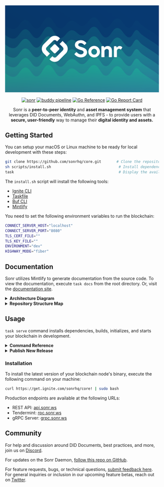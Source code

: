 

<div style="text-align: center;">

[![Sonr Logo Banner](.github/images/banner.png)](https://snr.la/h)

[![sonr](https://snapcraft.io/sonr/badge.svg)](https://snapcraft.io/sonr)
[![buddy pipeline](https://app.buddy.works/sonr/sonr/pipelines/pipeline/428589/badge.svg?token=79d953e83c8db20019b1af51215b13e9eb2fc52ce5c20cbc881a46ae4437bd4c "buddy pipeline")](https://app.buddy.works/sonr/sonr/pipelines/pipeline/428589)
[![Go Reference](https://pkg.go.dev/badge/github.com/sonrhq/core.svg)](https://pkg.go.dev/github.com/sonrhq/core)
[![Go Report Card](https://goreportcard.com/badge/github.com/sonrhq/core)](https://goreportcard.com/report/github.com/sonrhq/core)

</div>

<p align="center"> Sonr is a <strong>peer-to-peer identity</strong> and <strong>asset management system</strong> that leverages <italic>DID Documents, WebAuthn, and IPFS</italic> - to provide users with a <strong>secure, user-friendly</strong> way to manage their <strong>digital identity and assets.</strong>
    <br>
</p>


## Getting Started

You can setup your macOS or Linux machine to be ready for local development with these steps:

```sh
git clone https://github.com/sonrhq/core.git       # Clone the repository
sh scripts/install.sh                               # Install dependencies
task                                                # Display the available commands
```

The `install.sh` script will install the following tools:

- [Ignite CLI](https://github.com/ignite/cli)
- [Taskfile](https://taskfile.dev)
- [Buf CLI](https://docs.buf.build/introduction)
- [Mintlify](https://mintlify.com/docs/development)

You need to set the following environment variables to run the blockchain:

```sh
CONNECT_SERVER_HOST="localhost"
CONNECT_SERVER_PORT="8080"
TLS_CERT_FILE=""
TLS_KEY_FILE=""
ENVIRONMENT="dev"
HIGHWAY_MODE="fiber"
```

## Documentation

Sonr utilizes Mintlify to generate documentation from the source code. To view the documentation, execute `task docs` from the root directory. Or, visit the [documentation site](https://snr.la/docs).

<details>
<summary><strong>Architecture Diagram</strong></summary>

![Architecture](./docs/static/images/diagrams/architecture-light.svg)

</details>

<details>
<summary><strong>Repository Structure Map</strong></summary>

![Repository structure](./docs/static/images/diagrams/repo-structure.svg)

</details>

## Usage

`task serve` command installs dependencies, builds, initializes, and starts your blockchain in development.

<details>
<summary><strong>Command Reference</strong></summary>

```sh
* docs                  Serve the docs locally
* chain:build:          Build the blockchain                  (aliases: build)
* chain:generate:       Generate the protobuf files           (aliases: gen)
* chain:serve:          Serve the blockchain locally          (aliases: serve)
* web                   Run the web app in dev mode           (aliases: web)
```
</details>
<details>
<summary><strong>Publish New Release</strong></summary>

To release a new version of your blockchain, create and push a new tag with `v` prefix. A new draft release with the configured targets will be created.

```sh
git tag v0.1
git push origin v0.1
```

After a draft release is created, make your final changes from the release page and publish it.

</details>

### Installation
To install the latest version of your blockchain node's binary, execute the following command on your machine:

```sh
curl https://get.ignite.com/sonrhq/core! | sudo bash
```
Production endpoints are available at the following URLs:

- REST API:    [api.sonr.ws](https://api.sonr.ws)
- Tendermint:  [rpc.sonr.ws](https://rpc.sonr.ws)
- gRPC Server: [grpc.sonr.ws](https://grpc.sonr.ws)

## Community

For help and discussion around DID Documents, best practices, and more, join us on [Discord](https://snr.la/dev-chat).

For updates on the Sonr Daemon, [follow this repo on GitHub](https://github.com/sonrhq/core).

For feature requests, bugs, or technical questions, [submit feedback here](https://roadmap.sonr.io). For general inquiries or inclusion in our upcoming feature betas, reach out on [Twitter](https://snr.la/tw).
